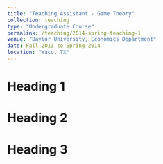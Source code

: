 ```yaml
---
title: "Teaching Assistant - Game Theory"
collection: teaching
type: "Undergraduate Course"
permalink: /teaching/2014-spring-teaching-1
venue: "Baylor University, Economics Department"
date: Fall 2013 to Spring 2014
location: "Waco, TX"
---
```



Heading 1
======

Heading 2
======

Heading 3
======